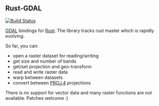 ## Rust-GDAL ##

[![Build Status](https://travis-ci.org/mgax/rust-gdal.png?branch=master)](https://travis-ci.org/mgax/rust-gdal)

[GDAL](http://gdal.org/) bindings for [Rust](http://www.rust-lang.org/).
The library tracks rust master which is rapidly evolving.

So far, you can:

* open a raster dataset for reading/writing
* get size and number of bands
* get/set projection and geo-transform
* read and write raster data
* warp between datasets
* convert between [PROJ.4](http://trac.osgeo.org/proj/) projections

There is no support for vector data and many raster functions are not
available. Patches welcome :)
